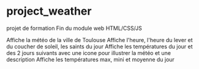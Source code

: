 # project_weather

projet de formation
Fin du module web
HTML/CSS/JS

Affiche la météo de la ville de Toulouse
Affiche l'heure, l'heure du lever et du coucher de soleil, les saints du jour
Affiche les températures du jour et des 2 jours suivants avec une icone pour illustrer la météo et une description
Affiche les températures max, mini et moyenne du jour
